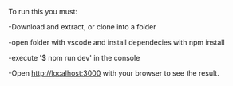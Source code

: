 To run this you must:

-Download and extract, or clone into a folder

-open folder with vscode and install dependecies with npm install

-execute '$ npm run dev' in the console

-Open [http://localhost:3000](http://localhost:3000) with your browser to see the result.


